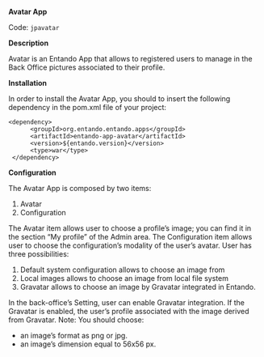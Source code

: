 **Avatar App**

Code: ```jpavatar```

**Description**

Avatar is an Entando App that allows to registered users to manage in the Back Office pictures associated to their profile. 


**Installation**

In order to install the Avatar App, you should to insert the following dependency in the pom.xml file of your project:

```
<dependency>
      <groupId>org.entando.entando.apps</groupId>
      <artifactId>entando-app-avatar</artifactId>
      <version>${entando.version}</version>
      <type>war</type>
 </dependency>
```

**Configuration**

The Avatar App is composed by two items:

1. Avatar
2. Configuration

The Avatar item allows user to choose a profile’s image; you can find it in the section “My profile” of the Admin area.
The Configuration item allows user to choose the configuration’s modality of the user’s avatar. User has three possibilities:

1. Default system configuration allows to choose an image from
2. Local images allows to choose an image from local file system
3. Gravatar allows to choose an image by Gravatar integrated in Entando. 

In the back-office’s Setting, user can enable Gravatar integration. If the Gravatar is enabled, the user’s profile associated with the image derived from Gravatar.
Note: You should choose:
* an image’s format as png or jpg.
* an image’s dimension equal to 56x56 px.
